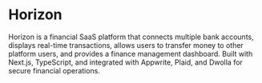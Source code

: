 # Horizon
Horizon is a financial SaaS platform that connects multiple bank accounts, displays real-time transactions, allows users to transfer money to other platform users, and provides a finance management dashboard. Built with Next.js, TypeScript, and integrated with Appwrite, Plaid, and Dwolla for secure financial operations.
